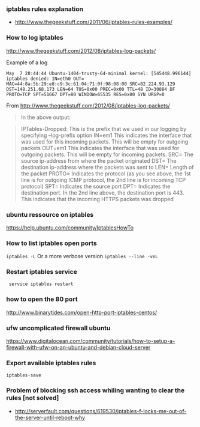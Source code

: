 ### iptables rules explanation

* http://www.thegeekstuff.com/2011/06/iptables-rules-examples/

### How to log iptables 
http://www.thegeekstuff.com/2012/08/iptables-log-packets/


Example of a log
```
May  7 20:44:44 Ubuntu-1404-trusty-64-minimal kernel: [545448.996144] iptables denied: IN=eth0 OUT= MAC=44:8a:5b:29:e8:c9:3c:61:04:71:0f:98:08:00 SRC=82.224.93.129 DST=148.251.68.173 LEN=64 TOS=0x00 PREC=0x00 TTL=48 ID=30884 DF PROTO=TCP SPT=51667 DPT=80 WINDOW=65535 RES=0x00 SYN URGP=0
```

From http://www.thegeekstuff.com/2012/08/iptables-log-packets/

> In the above output:

> IPTables-Dropped: This is the prefix that we used in our logging by specifying –log-prefix option
> IN=em1 This indicates the interface that was used for this incoming packets. This will be empty for outgoing packets
> OUT=em1 This indicates the interface that was used for outgoing packets. This will be empty for incoming packets.
> SRC= The source ip-address from where the packet originated
> DST= The destination ip-address where the packets was sent to
> LEN= Length of the packet
> PROTO= Indicates the protocol (as you see above, the 1st line is for outgoing ICMP protocol, the 2nd line is for incoming TCP protocol)
> SPT= Indicates the source port
> DPT= Indicates the destination port. In the 2nd line above, the destination port is 443. This indicates that the incoming HTTPS packets was dropped


### ubuntu ressource on iptables 
https://help.ubuntu.com/community/IptablesHowTo

### How to list iptables open ports 
``` iptables -L ```
Or a more verbose version 
```iptables --line -vnL```


### Restart iptables service 

``` service iptables restart```

### how to open the 80 port
http://www.binarytides.com/open-http-port-iptables-centos/

### ufw uncomplicated firewall ubuntu 
https://www.digitalocean.com/community/tutorials/how-to-setup-a-firewall-with-ufw-on-an-ubuntu-and-debian-cloud-server

### Export available iptables rules
```iptables-save```


### Problem of blocking ssh access whiling wanting to clear the rules [not solved]
* http://serverfault.com/questions/619530/iptables-f-locks-me-out-of-the-server-until-reboot-why 
